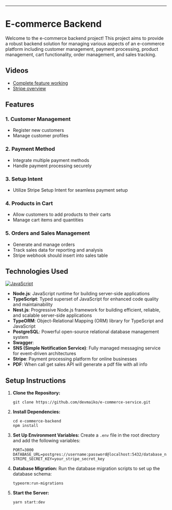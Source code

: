 ---

# E-commerce Backend

Welcome to the e-commerce backend project! This project aims to provide a robust backend solution for managing various aspects of an e-commerce platform including customer management, payment processing, product management, cart functionality, order management, and sales tracking.

## Videos
- [Complete feature working](https://drive.google.com/file/d/1Ndmg4dYLnrAAJQCoc3oZeWIVqgPQc3_t/view?usp=sharing)
- [Stripe overview](https://drive.google.com/file/d/1y77NzwBWGcAdr-rta4rayvQq5Uez6_2F/view?usp=sharing)

## Features

### 1. Customer Management
- Register new customers
- Manage customer profiles

### 2. Payment Method
- Integrate multiple payment methods
- Handle payment processing securely

### 3. Setup Intent
- Utilize Stripe Setup Intent for seamless payment setup

### 4. Products in Cart
- Allow customers to add products to their carts
- Manage cart items and quantities

### 5. Orders and Sales Management
- Generate and manage orders
- Track sales data for reporting and analysis
- Stripe webhook should insert into sales table

## Technologies Used
[![JavaScript](https://skillicons.dev/icons?i=typescript,nodejs,nestjs,git,postgres,aws,jest)](https://skillicons.dev)
- **Node.js**: JavaScript runtime for building server-side applications
- **TypeScript**: Typed superset of JavaScript for enhanced code quality and maintainability
- **Nest.js**: Progressive Node.js framework for building efficient, reliable, and scalable server-side applications
- **TypeORM**: Object-Relational Mapping (ORM) library for TypeScript and JavaScript
- **PostgreSQL**: Powerful open-source relational database management system
- **Swagger**: 
- **SNS (Simple Notification Service)**: Fully managed messaging service for event-driven architectures
- **Stripe**: Payment processing platform for online businesses
- **PDF**: When call get sales API will generate a pdf file with all info


## Setup Instructions

1. **Clone the Repository:**
   ```
   git clone https://github.com/devmaiko/e-commerce-service.git
   ```

2. **Install Dependencies:**
   ```
   cd e-commerce-backend
   npm install
   ```

3. **Set Up Environment Variables:**
   Create a `.env` file in the root directory and add the following variables:
   ```
   PORT=3000
   DATABASE_URL=postgres://username:password@localhost:5432/database_name
   STRIPE_SECRET_KEY=your_stripe_secret_key
   ```

4. **Database Migration:**
   Run the database migration scripts to set up the database schema:
   ```
   typeorm:run-migrations
   ```

5. **Start the Server:**
   ```
   yarn start:dev
   ```
